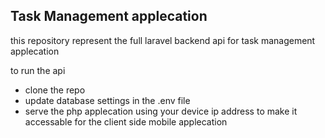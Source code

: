 ## Task Management applecation

this repository represent the full laravel backend api for task management applecation

to run the api 
- clone the repo
- update database settings in the .env file
- serve the php applecation using your device ip address to make it accessable for the client side mobile applecation

